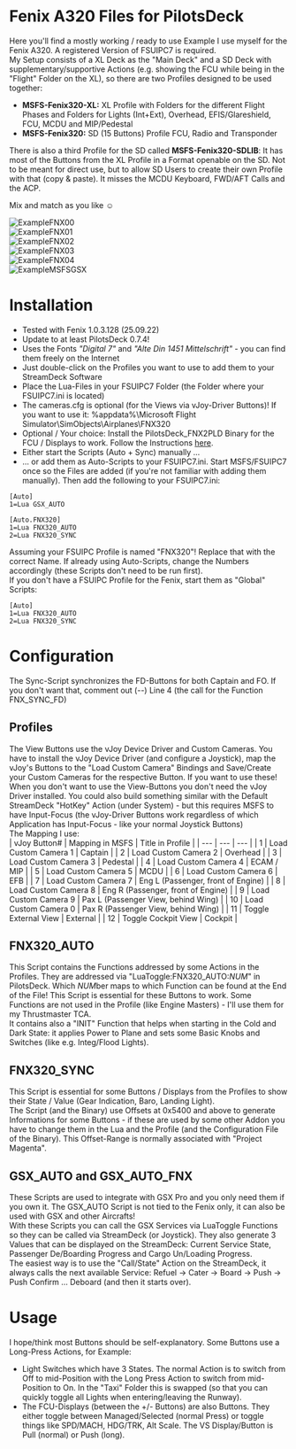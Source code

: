 # Fenix A320 Files for PilotsDeck
Here you'll find a mostly working / ready to use Example I use myself for the Fenix A320. A registered Version of FSUIPC7 is required.<br/>
My Setup consists of a XL Deck as the "Main Deck" and a SD Deck with supplementary/supportive Actions (e.g. showing the FCU while being in the "Flight" Folder on the XL), so there are two Profiles designed to be used together:
- **MSFS-Fenix320-XL:** XL Profile with Folders for the different Flight Phases and Folders for Lights (Int+Ext), Overhead, EFIS/Glareshield, FCU, MCDU and MIP/Pedestal
- **MSFS-Fenix320:** SD (15 Buttons) Profile FCU, Radio and Transponder<br/>

There is also a third Profile for the SD called **MSFS-Fenix320-SDLIB**: It has most of the Buttons from the XL Profile in a Format openable on the SD. Not to be meant for direct use, but to allow SD Users to create their own Profile with that (copy & paste). It misses the MCDU Keyboard, FWD/AFT Calls and the ACP.

Mix and match as you like :relaxed:<br/>

![ExampleFNX00](../../img/ExampleFNX00.jpg)<br/>
![ExampleFNX01](../../img/ExampleFNX01.jpg)<br/>
![ExampleFNX02](../../img/ExampleFNX02.jpg)<br/>
![ExampleFNX03](../../img/ExampleFNX03.jpg)<br/>
![ExampleFNX04](../../img/ExampleFNX04.jpg)<br/>
![ExampleMSFSGSX](../../img/ExampleMSFSGSX.jpg)<br/>


# Installation
- Tested with Fenix 1.0.3.128 (25.09.22)
- Update to at least PilotsDeck 0.7.4!
- Uses the Fonts *"Digital 7"* and *"Alte Din 1451 Mittelschrift"* - you can find them freely on the Internet
- Just double-click on the Profiles you want to use to add them to your StreamDeck Software
- Place the Lua-Files in your FSUIPC7 Folder (the Folder where your FSUIPC7.ini is located)
- The cameras.cfg is optional (for the Views via vJoy-Driver Buttons)! If you want to use it: %appdata%\Microsoft Flight Simulator\SimObjects\Airplanes\FNX320
- Optional / Your choice: Install the PilotsDeck_FNX2PLD Binary for the FCU / Displays to work. Follow the Instructions [here](https://github.com/Fragtality/PilotsDeck_FNX).
- Either start the Scripts (Auto + Sync) manually ...
- ... or add them as Auto-Scripts to your FSUIPC7.ini. Start MSFS/FSUIPC7 once so the Files are added (if you're not familiar with adding them manually). Then add the following to your FSUIPC7.ini:<br/>
```
[Auto]
1=Lua GSX_AUTO

[Auto.FNX320]
1=Lua FNX320_AUTO
2=Lua FNX320_SYNC
```
Assuming your FSUIPC Profile is named "FNX320"! Replace that with the correct Name. If already using Auto-Scripts, change the Numbers accordingly (these Scripts don't need to be run first).<br/>
If you don't have a FSUIPC Profile for the Fenix, start them as "Global" Scripts:
```
[Auto]
1=Lua FNX320_AUTO
2=Lua FNX320_SYNC
```

# Configuration
The Sync-Script synchronizes the FD-Buttons for both Captain and FO. If you don't want that, comment out (--) Line 4 (the call for the Function FNX_SYNC_FD)

## Profiles
The View Buttons use the vJoy Device Driver and Custom Cameras. You have to install the vJoy Device Driver (and configure a Joystick), map the vJoy's Buttons to the "Load Custom Camera" Bindings and Save/Create your Custom Cameras for the respective Button. If you want to use these! When you don't want to use the View-Buttons you don't need the vJoy Driver installed. You could also build something similar with the Default StreamDeck "HotKey" Action (under System) - but this requires MSFS to have Input-Focus (the vJoy-Driver Buttons work regardless of which Application has Input-Focus - like your normal Joystick Buttons)<br/>
The Mapping I use:<br/>
| vJoy Button# | Mapping in MSFS | Title in Profile |
| --- | --- | --- | 
| 1 | Load Custom Camera 1 | Captain |
| 2 | Load Custom Camera 2 | Overhead |
| 3 | Load Custom Camera 3 | Pedestal |
| 4 | Load Custom Camera 4 | ECAM / MIP |
| 5 | Load Custom Camera 5 | MCDU |
| 6 | Load Custom Camera 6 | EFB |
| 7 | Load Custom Camera 7 | Eng L (Passenger, front of Engine) |
| 8 | Load Custom Camera 8 | Eng R (Passenger, front of Engine) |
| 9 | Load Custom Camera 9 | Pax L (Passenger View, behind Wing) |
| 10 | Load Custom Camera 0 | Pax R (Passenger View, behind Wing) |
| 11 | Toggle External View | External |
| 12 | Toggle Cockpit View | Cockpit |

## FNX320_AUTO
This Script contains the Functions addressed by some Actions in the Profiles. They are addressed via "LuaToggle:FNX320_AUTO:*NUM*" in PilotsDeck. Which *NUM*ber maps to which Function can be found at the End of the File! This Script is essential for these Buttons to work.
Some Functions are not used in the Profile (like Engine Masters) - I'll use them for my Thrustmaster TCA.<br/>
It contains also a "INIT" Function that helps when starting in the Cold and Dark State: it applies Power to Plane and sets some Basic Knobs and Switches (like e.g. Integ/Flood Lights).<br/>

## FNX320_SYNC
This Script is essential for some Buttons / Displays from the Profiles to show their State / Value (Gear Indication, Baro, Landing Light).<br/>
The Script (and the Binary) use Offsets at 0x5400 and above to generate Informations for some Buttons - if these are used by some other Addon you have to change them in the Lua and the Profile (and the Configuration File of the Binary). This Offset-Range is normally associated with "Project Magenta".<br/>

## GSX_AUTO and GSX_AUTO_FNX
These Scripts are used to integrate with GSX Pro and you only need them if you own it. The GSX_AUTO Script is not tied to the Fenix only, it can also be used with GSX and other Aircrafts! <br/>
With these Scripts you can call the GSX Services via LuaToggle Functions so they can be called via StreamDeck (or Joystick). They also generate 3 Values that can be displayed on the StreamDeck: Current Service State, Passenger De/Boarding Progress and Cargo Un/Loading Progress.<br/>
The easiest way is to use the "Call/State" Action on the StreamDeck, it always calls the next available Service: Refuel -> Cater -> Board -> Push -> Push Confirm ... Deboard (and then it starts over). <br/>

# Usage
I hope/think most Buttons should be self-explanatory. Some Buttons use a Long-Press Actions, for Example:<br/>
- Light Switches which have 3 States. The normal Action is to switch from Off to mid-Position with the Long Press Action to switch from mid-Position to On. In the "Taxi" Folder this is swapped (so that you can quickly toggle all Lights when entering/leaving the Runway).
- The FCU-Displays (between the +/- Buttons) are also Buttons. They either toggle between Managed/Selected (normal Press) or toggle things like SPD/MACH, HDG/TRK, Alt Scale. The VS Display/Button is Pull (normal) or Push (long).

